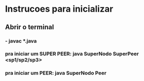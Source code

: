 # Instrucoes para inicializar

## Abrir o terminal

### - javac \*.java

### pra iniciar um SUPER PEER: java SuperNodo SuperPeer <sp1/sp2/sp3>

### pra iniciar um PEER: java SuperNodo Peer <ip Peer> <port Peer> <ip SuperPeer> <port SuperPeer>
